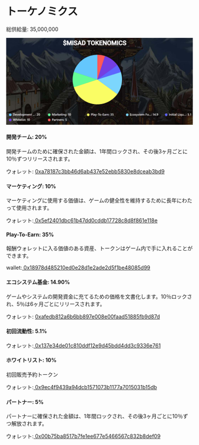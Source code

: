 # トーケノミクス

総供給量: 35,000,000

![$MISAD トーケノミクス](<../.gitbook/assets/image (16).png>)

#### 開発チーム: 20%

開発チームのために確保された金額は、1年間ロックされ、その後3ヶ月ごとに10％ずつリリースされます。

ウォレット: [0xa78187c3bb46d6ab437e52ebb5830e8dceab3bd9](https://bscscan.com/token/0x9d61d53e16d61a34c008fbf80e0c4afb2586df91?a=0xa78187c3bb46d6ab437e52ebb5830e8dceab3bd9)

#### マーケティング: 10%

マーケティングに使用する価値は、ゲームの健全性を維持するために長年にわたって使用されます。

ウォレット:[ 0x5ef2401dbc61b47dd0cddb17728c8d8f861e118e](https://bscscan.com/token/0x9d61d53e16d61a34c008fbf80e0c4afb2586df91?a=0x5ef2401dbc61b47dd0cddb17728c8d8f861e118e)

#### Play-To-Earn: 35%

報酬ウォレットに入る価値のある資産、トークンはゲーム内で手に入れることができます。

wallet:[ 0x18978d485210ed0e28d1e2ade2d5f1be48085d99](https://bscscan.com/token/0x9d61d53e16d61a34c008fbf80e0c4afb2586df91?a=0x18978d485210ed0e28d1e2ade2d5f1be48085d99)

#### エコシステム基金: 14.90%

ゲームやシステムの開発資金に充てるための価格を文書化します。10％ロックされ、5％は6ヶ月ごとにリリースされます。

ウォレット: [0xafedb812a6b6bb897e008e00faad51885fb9d87d](https://bscscan.com/token/0x9d61d53e16d61a34c008fbf80e0c4afb2586df91?a=0xafedb812a6b6bb897e008e00faad51885fb9d87d)

#### 初回流動性: 5.1%

ウォレット:[ 0x137e34de01c810ddf12e9d45bdd4dd3c9336e761](https://bscscan.com/token/0x9d61d53e16d61a34c008fbf80e0c4afb2586df91?a=0x137e34de01c810ddf12e9d45bdd4dd3c9336e761)

#### ホワイトリスト: 10%

初回販売予約トークン

ウォレット:[ 0x9ec4f9439a94dcb1571073b1177a7015031b15db](https://bscscan.com/token/0x9d61d53e16d61a34c008fbf80e0c4afb2586df91?a=0x9ec4f9439a94dcb1571073b1177a7015031b15db)

#### パートナー: 5%

パートナーに確保された金額は、1年間ロックされ、その後3ヶ月ごとに10％ずつ解放されます。

ウォレット:[ 0x00b75ba8517b7fe1ee677e5466567c832b8def09](https://bscscan.com/token/0x9d61d53e16d61a34c008fbf80e0c4afb2586df91?a=0x00b75ba8517b7fe1ee677e5466567c832b8def09)









